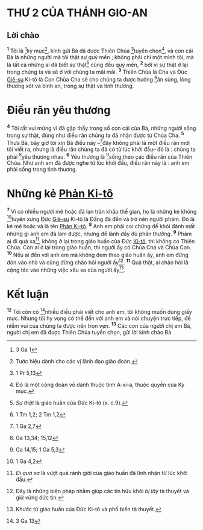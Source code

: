 # THƯ 2 CỦA THÁNH GIO-AN

## Lời chào
<sup><b>1</b></sup> Tôi là [^1@-de335f49-0f14-424e-bfc0-ff1f16698d0b]kỳ mục[^1-de335f49-0f14-424e-bfc0-ff1f16698d0b], kính gửi Bà đã được Thiên Chúa [^2@-de335f49-0f14-424e-bfc0-ff1f16698d0b]tuyển chọn[^2-de335f49-0f14-424e-bfc0-ff1f16698d0b], và con cái Bà là những người mà tôi thật sự quý mến ; không phải chỉ một mình tôi, mà là tất cả những ai đã biết sự thật[^3-de335f49-0f14-424e-bfc0-ff1f16698d0b] cũng đều quý mến, <sup><b>2</b></sup> bởi vì sự thật ở lại trong chúng ta và sẽ ở với chúng ta mãi mãi. <sup><b>3</b></sup> Thiên Chúa là Cha và Đức [Giê-su]() Ki-tô là Con Chúa Cha sẽ cho chúng ta được hưởng [^3@-de335f49-0f14-424e-bfc0-ff1f16698d0b]ân sủng, lòng thương xót và bình an, trong sự thật và tình thương.


# Điều răn yêu thương
<sup><b>4</b></sup> Tôi rất vui mừng vì đã gặp thấy trong số con cái của Bà, những người sống trong sự thật, đúng như điều răn chúng ta đã nhận được từ Chúa Cha. <sup><b>5</b></sup> Thưa Bà, bây giờ tôi xin Bà điều này –[^4@-de335f49-0f14-424e-bfc0-ff1f16698d0b]đây không phải là một điều răn mới tôi viết ra, nhưng là điều răn chúng ta đã có từ lúc khởi đầu– đó là : chúng ta phải [^5@-de335f49-0f14-424e-bfc0-ff1f16698d0b]yêu thương nhau. <sup><b>6</b></sup> Yêu thương là [^6@-de335f49-0f14-424e-bfc0-ff1f16698d0b]sống theo các điều răn của Thiên Chúa. Như anh em đã được nghe từ lúc khởi đầu, điều răn này là : anh em phải sống trong tình thương.


# Những kẻ [Phản Ki-tô]()
<sup><b>7</b></sup> Vì có nhiều người mê hoặc đã lan tràn khắp thế gian, họ là những kẻ không [^7@-de335f49-0f14-424e-bfc0-ff1f16698d0b]tuyên xưng Đức [Giê-su]() Ki-tô là Đấng đã đến và trở nên người phàm. Đó là kẻ mê hoặc và là tên [Phản Ki-tô](). <sup><b>8</b></sup> Anh em phải coi chừng để khỏi đánh mất những gì anh em đã làm được, nhưng để lãnh đầy đủ phần thưởng. <sup><b>9</b></sup> Phàm ai đi quá xa[^4-de335f49-0f14-424e-bfc0-ff1f16698d0b], không ở lại trong giáo huấn của Đức [Ki-tô](), thì không có Thiên Chúa. Còn ai ở lại trong giáo huấn, thì người ấy có Chúa Cha và Chúa Con. <sup><b>10</b></sup> Nếu ai đến với anh em mà không đem theo giáo huấn ấy, anh em đừng đón vào nhà và cũng đừng chào hỏi người ấy[^5-de335f49-0f14-424e-bfc0-ff1f16698d0b]. <sup><b>11</b></sup> Quả thật, ai chào hỏi là cộng tác vào những việc xấu xa của người ấy[^6-de335f49-0f14-424e-bfc0-ff1f16698d0b].


# Kết luận
<sup><b>12</b></sup> Tôi còn có [^8@-de335f49-0f14-424e-bfc0-ff1f16698d0b]nhiều điều phải viết cho anh em, tôi không muốn dùng giấy mực. Nhưng tôi hy vọng có thể đến với anh em và nói chuyện trực tiếp, để niềm vui của chúng ta được nên trọn vẹn. <sup><b>13</b></sup> Các con của người chị em Bà, người chị em đã được Thiên Chúa tuyển chọn, gửi lời kính chào Bà.

[^1-de335f49-0f14-424e-bfc0-ff1f16698d0b]: Tước hiệu dành cho các vị lãnh đạo giáo đoàn.
[^2-de335f49-0f14-424e-bfc0-ff1f16698d0b]: Đó là một cộng đoàn vô danh thuộc tỉnh A-xi-a, thuộc quyền của Kỳ mục.
[^3-de335f49-0f14-424e-bfc0-ff1f16698d0b]: *Sự thật* là giáo huấn của Đức Ki-tô (x. c.9).
[^4-de335f49-0f14-424e-bfc0-ff1f16698d0b]: *Đi quá xa* là vượt quá ranh giới của giáo huấn đã lĩnh nhận từ lúc khởi đầu.
[^5-de335f49-0f14-424e-bfc0-ff1f16698d0b]: Đây là những biện pháp nhằm giúp các tín hữu khỏi *bị lây* tà thuyết và giữ vững đức tin.
[^6-de335f49-0f14-424e-bfc0-ff1f16698d0b]: Khước từ giáo huấn của Đức Ki-tô và phổ biến tà thuyết.
[^1@-de335f49-0f14-424e-bfc0-ff1f16698d0b]: 3 Ga 1
[^2@-de335f49-0f14-424e-bfc0-ff1f16698d0b]: 1 Pr 5,13
[^3@-de335f49-0f14-424e-bfc0-ff1f16698d0b]: 1 Tm 1,2; 2 Tm 1,2
[^4@-de335f49-0f14-424e-bfc0-ff1f16698d0b]: 1 Ga 2,7
[^5@-de335f49-0f14-424e-bfc0-ff1f16698d0b]: Ga 13,34; 15,12
[^6@-de335f49-0f14-424e-bfc0-ff1f16698d0b]: Ga 14,15; 1 Ga 5,3
[^7@-de335f49-0f14-424e-bfc0-ff1f16698d0b]: 1 Ga 4,2
[^8@-de335f49-0f14-424e-bfc0-ff1f16698d0b]: 3 Ga 13